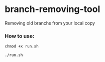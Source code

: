 # branch-removing-tool
Removing old branchs from your local copy

### How to use:

```chmod +x run.sh```


```./run.sh```

